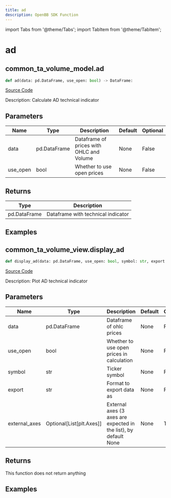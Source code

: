 ```yaml
---
title: ad
description: OpenBB SDK Function
---
```


import Tabs from '@theme/Tabs';
import TabItem from '@theme/TabItem';

# ad

<Tabs>
<TabItem value="model" label="Model" default>

## common_ta_volume_model.ad

```python title='openbb_terminal/common/technical_analysis/volume_model.py'
def ad(data: pd.DataFrame, use_open: bool) -> DataFrame:
```
[Source Code](https://github.com/OpenBB-finance/OpenBBTerminal/tree/main/openbb_terminal/common/technical_analysis/volume_model.py#L17)

Description: Calculate AD technical indicator

## Parameters

| Name | Type | Description | Default | Optional |
| ---- | ---- | ----------- | ------- | -------- |
| data | pd.DataFrame | Dataframe of prices with OHLC and Volume | None | False |
| use_open | bool | Whether to use open prices | None | False |

## Returns

| Type | Description |
| ---- | ----------- |
| pd.DataFrame | Dataframe with technical indicator |

## Examples



</TabItem>
<TabItem value="view" label="View">

## common_ta_volume_view.display_ad

```python title='openbb_terminal/common/technical_analysis/volume_view.py'
def display_ad(data: pd.DataFrame, use_open: bool, symbol: str, export: str, external_axes: Optional[List[matplotlib.axes._axes.Axes]]) -> None:
```
[Source Code](https://github.com/OpenBB-finance/OpenBBTerminal/tree/main/openbb_terminal/common/technical_analysis/volume_view.py#L28)

Description: Plot AD technical indicator

## Parameters

| Name | Type | Description | Default | Optional |
| ---- | ---- | ----------- | ------- | -------- |
| data | pd.DataFrame | Dataframe of ohlc prices | None | False |
| use_open | bool | Whether to use open prices in calculation | None | False |
| symbol | str | Ticker symbol | None | False |
| export | str | Format to export data as | None | False |
| external_axes | Optional[List[plt.Axes]] | External axes (3 axes are expected in the list), by default None | None | True |

## Returns

This function does not return anything

## Examples



</TabItem>
</Tabs>